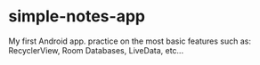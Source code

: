 # simple-notes-app
My first Android app.
practice on the most basic features such as: RecyclerView, Room Databases, LiveData, etc...
